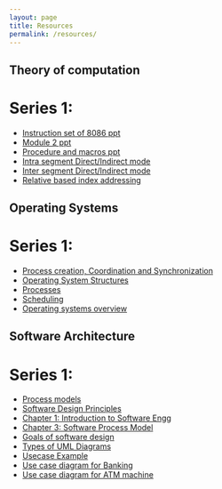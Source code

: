 ```yaml
---
layout: page
title: Resources
permalink: /resources/
---
```

## Theory of computation
# Series 1:
  * [Instruction set of 8086 ppt][8086-instruction-set]
  * [Module 2 ppt][module_2]
  * [Procedure and macros ppt][macros_ppt]
  * [Intra segment Direct/Indirect mode][intra_direct_indirect]
  * [Inter segment Direct/Indirect mode][inter_direct_indirect]
  * [Relative based index addressing][rel_index_add]

## Operating Systems
# Series 1:
  * [Process creation, Coordination and Synchronization][PCS]
  * [Operating System Structures][Section03-Structures]
  * [Processes][Section04-Processes4 class]
  * [Scheduling][Section05-Scheduling 4clas final]
  * [Operating systems overview][operating_systems_overview]
  
  
## Software Architecture
# Series 1:
 * [Process models][process-models]
 * [Software Design Principles][soft-design-principles]
 * [Chapter 1: Introduction to Software Engg][chap-1]
 * [Chapter 3: Software Process Model][chap-3]
 * [Goals of software design][goal-soft]
 * [Types of UML Diagrams][types-UML]
 * [Usecase Example][use-ex]
 * [Use case diagram for Banking][use-bank]
 * [Use case diagram for ATM machine][use-atm]

[8086-instruction-set]: /resources/MICROPROCESSOR/series1/instruction-set-of-8086.pptx
[module_2]: /resources/MICROPROCESSOR/series1/Module_2.pptx
[macros_ppt]: /resources/MICROPROCESSOR/series1/procedure_and_macros.ppt
[intra_direct_indirect]: /resources/MICROPROCESSOR/series1/intra_direct_indirect.jpeg
[inter_direct_indirect]:/resources/MICROPROCESSOR/series1/inter_direct_indirect.jpeg
[rel_index_add]:/resources/MICROPROCESSOR/series1/relative_based_index_addressing.jpeg

[PCS]: /resources/OS/series1/processcreation_coorporation_synchronization.ppt
[Section03-Structures]: /resources/OS/series1/Section03-Structures.ppt
[Section04-Processes4 class]: /resources/OS/series1/Section04-Processes4_class.ppt
[Section05-Scheduling 4clas final]: /resources/OS/series1/Section05-Scheduling_4clas_final.ppt
[operating_systems_overview]: /resources/OS/series1/operating_systems_overview.ppt

[process-models]: /resources/SOFTWARE/series1/Process_models.pptx
[soft-design-principles]: /resources/SOFTWARE/series1/Software_design_principles_new.pptx
[chap-1]: /resources/SOFTWARE/series1/Chapter_01.pdf
[chap-3]: /resources/SOFTWARE/series1/Chapter_3_Software_Process_Model.ppt
[goal-soft]: /resources/SOFTWARE/series1/Goals_of_software_design.docx
[types-UML]: /resources/SOFTWARE/series1/Types_of_UML_Diagrams.pdf
[use-ex]: /resources/SOFTWARE/series1/usecase_example.docx
[use-bank]: /resources/SOFTWARE/series1/banking_usecase.jpg
[use-atm]: /resources/SOFTWARE/series1/atm_usecase.png
